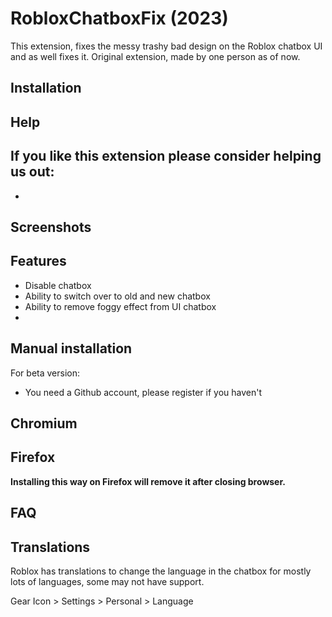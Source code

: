 # RobloxChatboxFix (2023)
This extension, fixes the messy trashy bad design on the Roblox chatbox UI and as well fixes it.
Original extension, made by one person as of now.
  
## Installation

  
## Help
If you like this extension please consider helping us out:  
- 
- 
  
## Screenshots  

  
## Features
- Disable chatbox
- Ability to switch over to old and new chatbox
- Ability to remove foggy effect from UI chatbox
- 
  
## Manual installation
For beta version:  
- You need a Github account, please register if you haven't  
 
  
## Chromium


## Firefox
  
**Installing this way on Firefox will remove it after closing browser.**
  
## FAQ

## Translations 
Roblox has translations to change the language in the chatbox for mostly lots of languages, some may not have support.

Gear Icon > Settings > Personal > Language 